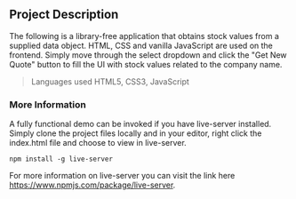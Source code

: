 ## Project Description
The following is a library-free application that obtains stock values from a supplied data object. HTML, CSS and vanilla JavaScript are used on the frontend. Simply move through the select dropdown and click the "Get New Quote" button to fill the UI with stock values related to the company name.

> Languages used HTML5, CSS3, JavaScript

### More Information
A fully functional demo can be invoked if you have live-server installed. Simply clone the project files locally and in your editor, right click the index.html file and choose to view in live-server. 

```
npm install -g live-server
```

For more information on live-server you can visit the link here https://www.npmjs.com/package/live-server.
